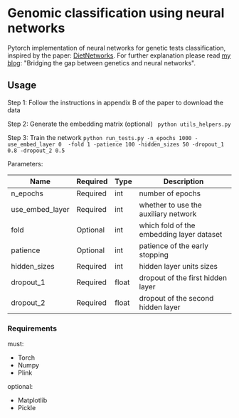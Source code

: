 # Genomic classification using neural networks 
Pytorch implementation of neural networks for genetic tests classification, inspired by the paper: [DietNetworks](https://arxiv.org/abs/1611.09340/).
For further explanation please read [my blog](https://medium.com/@miritrope_17849/bridging-the-gap-between-genetics-and-neural-networks-37563709537d): "Bridging the gap between genetics and neural networks".
 
## Usage
Step 1: Follow the instructions in appendix B of the paper to download the data 

Step 2: Generate the embedding matrix (optional)
` python utils_helpers.py`

Step 3: Train the network 
` python run_tests.py -n_epochs 1000 -use_embed_layer 0  -fold 1 -patience 100 -hidden_sizes 50 -dropout_1 0.8 -dropout_2 0.5 `

Parameters:

|  Name | Required | Type  | Description
| ----- | -------- |------ |----------- |
| n_epochs       | Required | int  | number of epochs  |
| use_embed_layer| Required | int  | whether to use the auxiliary network  |
| fold           | Optional | int  | which fold of the embedding layer dataset  |
| patience       | Optional | int  | patience of the early stopping  |
| hidden_sizes   | Required | int  | hidden layer units sizes  |
| dropout_1      | Required | float| dropout of the first hidden layer  |
| dropout_2      | Required | float| dropout of the second hidden layer |


### Requirements
must:
* Torch
* Numpy
* Plink

optional:
* Matplotlib
* Pickle
